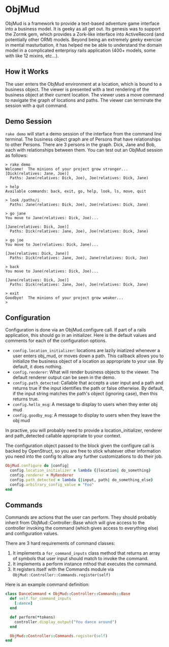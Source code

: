 # ObjMud #
ObjMud is a framework to provide a text-based adventure game interface into a 
business model.  It is geeky as all get out.  Its genesis was to support the
Zormk gem, which provides a Zork-like interface into ActiveRecord (and
potentially other ORM) models.  Beyond being an extremely geeky exercise in
mental masturbation, it has helped me be able to understand the domain model
in a complicated enterprisy rails application (400+ models, some with like 12
mixins, etc...).

## How it Works ##
The user enters the ObjMud environment at a location, which is bound to a
business object.  The viewer is presented with a text rendering of the business
object at their current location.  The viewer uses a move command to navigate the
graph of locations and paths.  The viewer can terminate the session with a quit
command.

## Demo Session ##
`rake demo` will start a demo session of the interface from the command line
terminal. The business object graph are of Persons that have relationships to
other Persons.  There are 3 persons in the graph.  Dick, Jane and Bob, each
with relationships between them.  You can test out an ObjMud session as
follows:

```
> rake demo
Welcome!  The minions of your project grow stronger...
[Dick(relatives: Jane, Joe)]
  Paths: Jane(relatives: Dick, Joe), Joe(relatives: Dick, Jane)

> help
Available commands: back, exit, go, help, look, ls, move, quit

> look /paths/i
  Paths: Jane(relatives: Dick, Joe), Joe(relatives: Dick, Jane)

> go jane
You move to Jane(relatives: Dick, Joe)...

[Jane(relatives: Dick, Joe)]
  Paths: Dick(relatives: Jane, Joe), Joe(relatives: Dick, Jane)

> go joe
You move to Joe(relatives: Dick, Jane)...

[Joe(relatives: Dick, Jane)]
  Paths: Dick(relatives: Jane, Joe), Jane(relatives: Dick, Joe)

> back
You move to Jane(relatives: Dick, Joe)...

[Jane(relatives: Dick, Joe)]
  Paths: Dick(relatives: Jane, Joe), Joe(relatives: Dick, Jane)

> exit
Goodbye!  The minions of your project grow weaker...
>
```

## Configuration ##
Configuration is done via an ObjMud.configure call.  If part of a rails
application, this should go in an initializer.  Here is the default values and
comments for each of the configuration options.

* `config.location_initializer`: locations are lazily iniatized whenever a user 
enters obj_mud, or moves down a path.  This callback allows you to initialize 
the business object of a location as appropriate to your use.  By default, it 
does nothing.
* `config.renderer`:  What will render business objects to the 
viewer.  The default renderer output can be seen in the demo.
* `config.path_detected`: Callable that accepts a user input and a path and 
returns true if the input identifies the path or false otherwise.  By default, 
if the input string matches the path's object (ignoring case), then this returns
true.
* `config.hello_msg`: A message to display to users when they enter obj mud
* `config.goodby_msg`:  A message to display to users when they leave the obj
mud

In practive, you will probably need to provide a location_initializer, renderer
and path_detected callable appropriate to your context.

The configuration object passed to the block given the configure call is backed
by OpenStruct, so you are free to stick whatever other information you need
into the config to allow any further customizations to do their job.

```ruby
ObjMud.configure do |config|
  config.location_initializer = lambda {|location| do_something}
  config.renderer = MyRenderer
  config.path_detected = lambda {|input, path| do_something_else}
  config.arbitrary_config_value = "Foo"
end
```

## Commands ##
Commands are actions that the user can perform.  They should probably inherit
from ObjMud::Controller::Base which will give access to the controller invoking
the command (which gives access to everything else) and configuration values.

There are 3 hard requirements of command classes:
1. It implements a `for_command_inputs` class method that returns an array of
symbols that user input should match to invoke the command.
2. It implements a perform instance mthod that executes the command.
3. It registers itself with the Commands module via
`ObjMud::Controller::Commands.register(self)`

Here is an example command definition:

```ruby
class DanceCommand < ObjMud::Controller::Commands::Base
  def self.for_command_inputs
    [:dance]
  end

  def perform(*tokens)
    controller.display_output("You dance around")
  end

  ObjMud::Controller::Commands.register(self)
end
```

